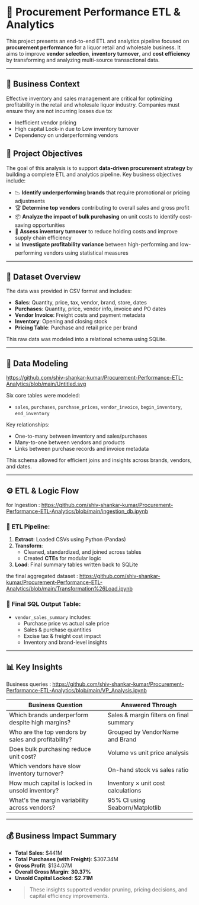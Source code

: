 # 📘 Procurement Performance ETL & Analytics

This project presents an end-to-end ETL and analytics pipeline focused on **procurement performance** for a liquor retail and wholesale business. It aims to improve **vendor selection**, **inventory turnover**, and **cost efficiency** by transforming and analyzing multi-source transactional data.

---

## 🧠 Business Context

Effective inventory and sales management are critical for optimizing profitability in the retail and wholesale liquor industry. Companies must ensure they are not incurring losses due to:
- Inefficient vendor pricing
- High capital Lock-in due to Low inventory turnover
- Dependency on underperforming vendors

## 🎯 Project Objectives
The goal of this analysis is to support **data-driven procurement strategy** by building a complete ETL and analytics pipeline. Key business objectives include:

- 📉 **Identify underperforming brands** that require promotional or pricing adjustments  
- 🏆 **Determine top vendors** contributing to overall sales and gross profit  
- 📦 **Analyze the impact of bulk purchasing** on unit costs to identify cost-saving opportunities  
- 🔄 **Assess inventory turnover** to reduce holding costs and improve supply chain efficiency  
- 📊 **Investigate profitability variance** between high-performing and low-performing vendors using statistical measures  

---

## 🧮 Dataset Overview

The data was provided in CSV format and includes:

- **Sales**: Quantity, price, tax, vendor, brand, store, dates  
- **Purchases**: Quantity, price, vendor info, invoice and PO dates  
- **Vendor Invoice**: Freight costs and payment metadata  
- **Inventory**: Opening and closing stock  
- **Pricing Table**: Purchase and retail price per brand

This raw data was modeled into a relational schema using SQLite.

---

## 🧱 Data Modeling
https://github.com/shiv-shankar-kumar/Procurement-Performance-ETL-Analytics/blob/main/Untitled.svg

Six core tables were modeled:
- `sales`, `purchases`, `purchase_prices`, `vendor_invoice`, `begin_inventory`, `end_inventory`

Key relationships:
- One-to-many between inventory and sales/purchases
- Many-to-one between vendors and products
- Links between purchase records and invoice metadata

This schema allowed for efficient joins and insights across brands, vendors, and dates.

---

## ⚙️ ETL & Logic Flow

for Ingestion : https://github.com/shiv-shankar-kumar/Procurement-Performance-ETL-Analytics/blob/main/ingestion_db.ipynb
### 🔄 ETL Pipeline:
1. **Extract**: Loaded CSVs using Python (Pandas)
2. **Transform**:
   - Cleaned, standardized, and joined across tables
   - Created **CTEs** for modular logic
3. **Load**: Final summary tables written back to SQLite

the final aggregated dataset : https://github.com/shiv-shankar-kumar/Procurement-Performance-ETL-Analytics/blob/main/Transformation%26Load.ipynb
### 📌 Final SQL Output Table:
- `vendor_sales_summary` includes:
  - Purchase price vs actual sale price
  - Sales & purchase quantities
  - Excise tax & freight cost impact
  - Inventory and brand-level insights

---

## 📊 Key Insights
Business queries : https://github.com/shiv-shankar-kumar/Procurement-Performance-ETL-Analytics/blob/main/VP_Analysis.ipynb

| Business Question | Answered Through |
|-------------------|------------------|
| Which brands underperform despite high margins? | Sales & margin filters on final summary |
| Who are the top vendors by sales and profitability? | Grouped by VendorName and Brand |
| Does bulk purchasing reduce unit cost? | Volume vs unit price analysis |
| Which vendors have slow inventory turnover? | On-hand stock vs sales ratio |
| How much capital is locked in unsold inventory? | Inventory × unit cost calculations |
| What's the margin variability across vendors? | 95% CI using Seaborn/Matplotlib |

---

## 💰 Business Impact Summary

- **Total Sales**: $441M  
- **Total Purchases (with Freight)**: $307.34M  
- **Gross Profit**: $134.07M  
- **Overall Gross Margin**: **30.37%**  
- **Unsold Capital Locked**: **$2.71M**  
- > These insights supported vendor pruning, pricing decisions, and capital efficiency improvements.



